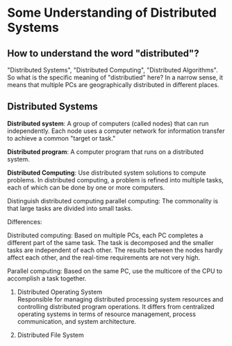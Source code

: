 # Some Understanding of Distributed Systems
## How to understand the word "distributed"?
"Distributed Systems", "Distributed Computing", "Distributed Algorithms". So what is the specific meaning of "distributied" here? In a narrow sense, it means that multiple PCs are geographically distributed in different places.  

## Distributed Systems
__Distributed system__: A group of computers (called nodes) that can run independently. Each node uses a computer network for information transfer to achieve a common "target or task."  

__Distributed program__: A computer program that runs on a distributed system.  

__Distributed Computing__: Use distributed system solutions to compute problems. In distributed computing, a problem is refined into multiple tasks, each of which can be done by one or more computers.  

Distinguish distributed computing  parallel computing: The commonality is that large tasks are divided into small tasks.  

Differences:  

Distributed computing: Based on multiple PCs, each PC completes a different part of the same task. The task is decomposed and the smaller tasks are independent of each other. The results between the nodes hardly affect each other, and the real-time requirements are not very high.  

Parallel computing: Based on the same PC, use the multicore of the CPU to accomplish a task together.  

1. Distributed Operating System  
Responsible for managing distributed processing system resources and controlling distributed program operations. It differs from centralized operating systems in terms of resource management, process communication, and system architecture.  

2. Distributed File System  


